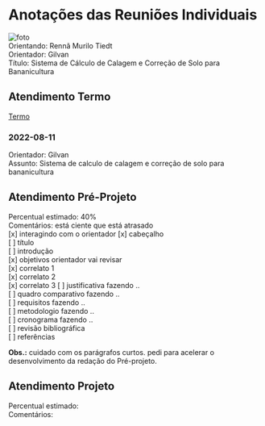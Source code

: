 # Anotações das Reuniões Individuais  

![foto](foto.png "foto")  
Orientando: Rennã Murilo Tiedt  
Orientador: Gilvan  
Título: Sistema de Cálculo de Calagem e Correção de Solo para Bananicultura  

## Atendimento Termo  

[Termo](Termo.pdf "Termo")  

### 2022-08-11

Orientador: Gilvan  
Assunto: Sistema de calculo de calagem e correção de solo para bananicultura  

## Atendimento Pré-Projeto  

Percentual estimado: 40%  
Comentários: está ciente que está atrasado  
[x] interagindo com o orientador
[x] cabeçalho  
[ ] título  
[ ] introdução  
[x] objetivos  orientador vai revisar  
[x] correlato 1  
[x] correlato 2  
[x] correlato 3
[ ] justificativa  fazendo ..  
[ ] quadro comparativo  fazendo ..  
[ ] requisitos  fazendo ..  
[ ] metodologio  fazendo ..  
[ ] cronograma   fazendo ..  
[ ] revisão bibliográfica  
[ ] referências  

**Obs.:** cuidado com os parágrafos curtos.
pedi para acelerar o desenvolvimento da redação do Pré-projeto. 


## Atendimento Projeto  

Percentual estimado:  
Comentários:  
